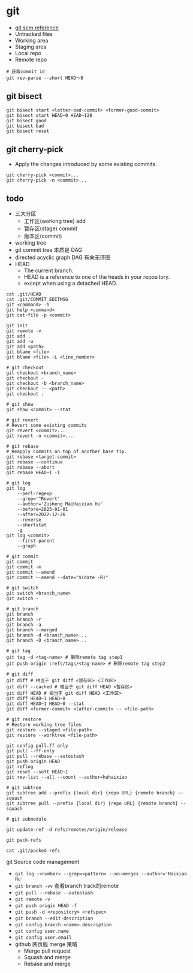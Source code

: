 # git

- [git scm reference](https://git-scm.com/docs)
- Untracked files
- Working area
- Staging area
- Local repo
- Remote repo

```shell
# 获取commit id
git rev-parse --short HEAD～8
```

## git bisect

```shell
git bisect start <latter-bad-commit> <former-good-commit>
git bisect start HEAD~0 HEAD~128
git bisect good
git bisect bad
git bisect reset
```

## git cherry-pick

- Apply the changes introduced by some existing commits.

```shell
git cherry-pick <commit>...
git cherry-pick -n <commit>...
```

## todo



- 三大分区
  - 工作区(working tree) add
  - 暂存区(stage) commit
  - 版本区(commit)
- working tree
- git commit tree 本质是 DAG
- directed acyclic graph DAG 有向无环图
- HEAD
  - The current branch.
  - HEAD is a reference to one of the heads in your repository.
  - except when using a detached HEAD.

```shell
cat .git/HEAD
cat .git/COMMIT_EDITMSG
git <command> -h
git help <command>
git cat-file -p <commit>

git init
git remote -v
git add .
git add -u
git add <path>
git blame <file>
git blame <file> -L <line_number>

# git checkout
git checkout <branch_name>
git checkout -
git checkout -b <branch_name>
git checkout -- <path>
git checkout .

# git show
git show <commit> --stat

# git revert
# Revert some existing commits
git revert <commit>...
git revert -n <commit>...

# git rebase
# Reapply commits on top of another base tip.
git rebase <target-commit>
git rebase --continue
git rebase --abort
git rebase HEAD~1 -i

# git log
git log
    --perl-regexp
    --grep='^Revert'
    --author='Zusheng Ma|Haixiao Hu'
    --before=2023-01-01
    --after=2022-12-26
    --reverse
    --shortstat
    -g
git log <commit>
    --first-parent
    --graph

# git commit
git commit
git commit -m
git commit --amend
git commit --amend --date="$(date -R)"

# git switch
git switch <branch_name>
git switch -

# git branch
git branch
git branch -r
git branch -a
git branch --merged
git branch -d <branch_name>...
git branch -D <branch_name>...

# git tag
git tag -d <tag-name> # 删除remote tag step1
git push origin :refs/tags/<tag-name> # 删除remote tag step2

# git diff
git diff # 相当于 git diff <暂存区> <工作区>
git diff --cached # 相当于 git diff HEAD <暂存区>
git diff HEAD # 相当于 git diff HEAD <工作区>
git diff HEAD~1 HEAD~0
git diff HEAD~1 HEAD~0 --stat
git diff <former-commit> <latter-commit> -- <file-path>

# git restore
# Restore working tree files
git restore --staged <file-path>
git restore --worktree <file-path>

git config pull.ff only
git pull --ff-only
git pull --rebase --autostash
git push origin HEAD
git reflog
git reset --soft HEAD~1
git rev-list --all --count --author=huhaixiao

# git subtree
git subtree add --prefix {local dir} {repo URL} {remote branch} --squash
git subtree pull --prefix {local dir} {repo URL} {remote branch} --squash

# git submodule

git update-ref -d refs/remotes/origin/release

git pack-refs

cat .git/packed-refs
```

git Source code management

- `git log -<number> --grep=<pattern> --no-merges --author='Haixiao Hu'`
- `git branch -vv` 查看branch track的remote
- `git pull --rebase --autostash`
- `git remote -v`
- `git push origin HEAD -f`
- `git push -d <repository> <refspec>`
- `git branch --edit-description`
- `git config branch.<name>.description`
- `git config user.name`
- `git config user.email`
- github 网页版 merge 策略
  - Merge pull request
  - Squash and merge
  - Rebase and merge

